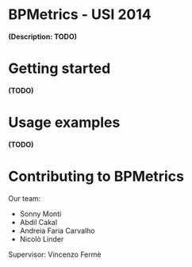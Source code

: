 BPMetrics - USI 2014
==================================

**(Description: TODO)**

Getting started
===============

**(TODO)**

Usage examples
==============

**(TODO)**

Contributing to BPMetrics
======================

Our team: 
- Sonny Monti
- Abdil Cakal 
- Andreia Faria Carvalho
- Nicolò Linder

Supervisor: Vincenzo Fermè
